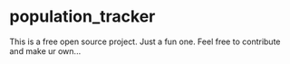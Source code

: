 # population_tracker
This is a free open source project. Just a fun one. Feel free to contribute and make ur own...

